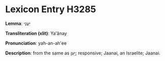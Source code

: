 # Lexicon Entry H3285

**Lemma**: יַעֲנַי

**Transliteration (xlit)**: Yaʻănay

**Pronunciation**: yah-an-ah'ee

**Description**:
from the same as יָעֵן; responsive; Jaanai, an Israelite; Jaanai.
